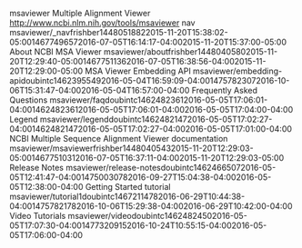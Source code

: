 msaviewer
Multiple Alignment Viewer
http://www.ncbi.nlm.nih.gov/tools/msaviewer
nav
msaviewer/\_navfrishber14480518822015-11-20T15:38:02-05:0014677496572016-07-05T16:14:17-04:002015-11-20T15:37:00-05:00
About NCBI MSA Viewer
msaviewer/aboutfrishber14480405802015-11-20T12:29:40-05:0014677511362016-07-05T16:38:56-04:002015-11-20T12:29:00-05:00
MSA Viewer Embedding API
msaviewer/embedding-apidoubintc14623955492016-05-04T16:59:09-04:0014757823072016-10-06T15:31:47-04:002016-05-04T16:57:00-04:00
Frequently Asked Questions
msaviewer/faqdoubintc14624823612016-05-05T17:06:01-04:0014624823612016-05-05T17:06:01-04:002016-05-05T17:04:00-04:00
Legend
msaviewer/legenddoubintc14624821472016-05-05T17:02:27-04:0014624821472016-05-05T17:02:27-04:002016-05-05T17:01:00-04:00
NCBI Multiple Sequence Alignment Viewer documentation
msaviewer/msaviewerfrishber14480405432015-11-20T12:29:03-05:0014677510312016-07-05T16:37:11-04:002015-11-20T12:29:03-05:00
Release Notes
msaviewer/release-notesdoubintc14624665072016-05-05T12:41:47-04:0014750030782016-09-27T15:04:38-04:002016-05-05T12:38:00-04:00
Getting Started tutorial
msaviewer/tutorial1doubintc14672114782016-06-29T10:44:38-04:0014757821782016-10-06T15:29:38-04:002016-06-29T10:42:00-04:00
Video Tutorials
msaviewer/videodoubintc14624824502016-05-05T17:07:30-04:0014773209152016-10-24T10:55:15-04:002016-05-05T17:06:00-04:00
